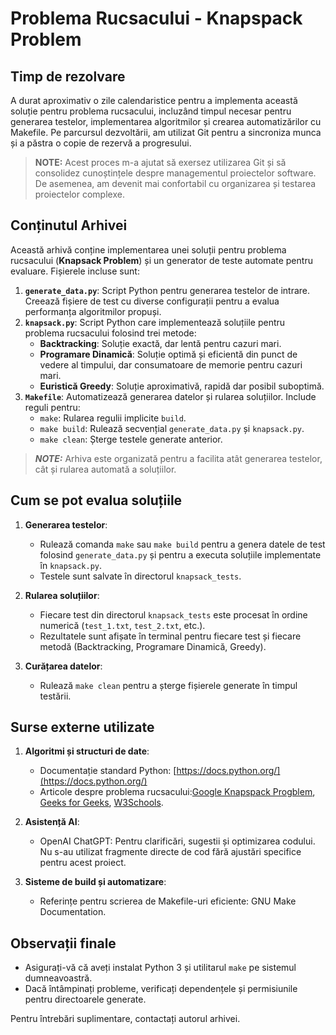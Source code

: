 # Problema Rucsacului - Knapspack Problem

## Timp de rezolvare

A durat aproximativ o zile calendaristice pentru a implementa această soluție pentru problema rucsacului, incluzând timpul necesar pentru generarea testelor, implementarea algoritmilor și crearea automatizărilor cu Makefile. Pe parcursul dezvoltării, am utilizat Git pentru a sincroniza munca și a păstra o copie de rezervă a progresului.

> **NOTE:** Acest proces m-a ajutat să exersez utilizarea Git și să consolidez cunoștințele despre managementul proiectelor software. De asemenea, am devenit mai confortabil cu organizarea și testarea proiectelor complexe.

## Conținutul Arhivei
Această arhivă conține implementarea unei soluții pentru problema rucsacului (**Knapsack Problem**) și un generator de teste automate pentru evaluare. Fișierele incluse sunt:

1. **`generate_data.py`**: Script Python pentru generarea testelor de intrare. Creează fișiere de test cu diverse configurații pentru a evalua performanța algoritmilor propuși.
2. **`knapsack.py`**: Script Python care implementează soluțiile pentru problema rucsacului folosind trei metode:
   - **Backtracking**: Soluție exactă, dar lentă pentru cazuri mari.
   - **Programare Dinamică**: Soluție optimă și eficientă din punct de vedere al timpului, dar consumatoare de memorie pentru cazuri mari.
   - **Euristică Greedy**: Soluție aproximativă, rapidă dar posibil suboptimă.
3. **`Makefile`**: Automatizează generarea datelor și rularea soluțiilor. Include reguli pentru:
   - `make`: Rularea regulii implicite `build`.
   - `make build`: Rulează secvențial `generate_data.py` și `knapsack.py`.
   - `make clean`: Șterge testele generate anterior.

> ***NOTE:*** Arhiva este organizată pentru a facilita atât generarea testelor, cât și rularea automată a soluțiilor.

## Cum se pot evalua soluțiile

1. **Generarea testelor**:
   - Rulează comanda `make` sau `make build` pentru a genera datele de test folosind `generate_data.py` și pentru a executa soluțiile implementate în `knapsack.py`.
   - Testele sunt salvate în directorul `knapsack_tests`.

2. **Rularea soluțiilor**:
   - Fiecare test din directorul `knapsack_tests` este procesat în ordine numerică (`test_1.txt`, `test_2.txt`, etc.).
   - Rezultatele sunt afișate în terminal pentru fiecare test și fiecare metodă (Backtracking, Programare Dinamică, Greedy).

3. **Curățarea datelor**:
   - Rulează `make clean` pentru a șterge fișierele generate în timpul testării.

## Surse externe utilizate

1. **Algoritmi și structuri de date**:
   - Documentație standard Python: [https://docs.python.org/](https://docs.python.org/)
   - Articole despre problema rucsacului:[Google Knapspack Progblem](https://developers.google.com/optimization/pack/knapsack), [Geeks for Geeks](https://www.geeksforgeeks.org/0-1-knapsack-problem-dp-10/), [W3Schools](https://www.w3schools.com/dsa/dsa_ref_knapsack.php).

2. **Asistență AI**:
   - OpenAI ChatGPT: Pentru clarificări, sugestii și optimizarea codului. Nu s-au utilizat fragmente directe de cod fără ajustări specifice pentru acest proiect.

3. **Sisteme de build și automatizare**:
   - Referințe pentru scrierea de Makefile-uri eficiente: GNU Make Documentation.

## Observații finale

- Asigurați-vă că aveți instalat Python 3 și utilitarul `make` pe sistemul dumneavoastră.
- Dacă întâmpinați probleme, verificați dependențele și permisiunile pentru directoarele generate.

Pentru întrebări suplimentare, contactați autorul arhivei.

